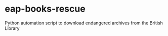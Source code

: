 # eap-books-rescue
Python automation script to download endangered archives from the British Library
